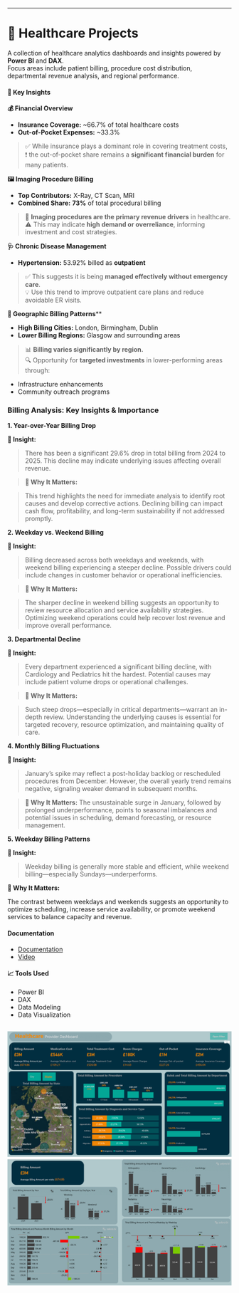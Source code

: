 
---
# 🏥 Healthcare Projects

A collection of healthcare analytics dashboards and insights powered by **Power BI** and **DAX**.  
Focus areas include patient billing, procedure cost distribution, departmental revenue analysis, and regional performance.


#### 📌 Key Insights

 **💰 Financial Overview**

 
- **Insurance Coverage:** ~66.7% of total healthcare costs
- **Out-of-Pocket Expenses:** ~33.3%
> ✅ While insurance plays a dominant role in covering treatment costs,  
> ❗ the out-of-pocket share remains a **significant financial burden** for many patients.



**🖼️ Imaging Procedure Billing**


- **Top Contributors:** X-Ray, CT Scan, MRI
- **Combined Share:** **73%** of total procedural billing  
> 🧠 **Imaging procedures are the primary revenue drivers** in healthcare.  
> ⚠️ This may indicate **high demand or overreliance**, informing investment and cost strategies.


**🩺 Chronic Disease Management**


- **Hypertension:** 53.92% billed as **outpatient**  
> ✅ This suggests it is being **managed effectively without emergency care**.  
> 💡 Use this trend to improve outpatient care plans and reduce avoidable ER visits.



**🧭 Geographic Billing Patterns****
- **High Billing Cities:** London, Birmingham, Dublin  
- **Lower Billing Regions:** Glasgow and surrounding areas  
> 📊 **Billing varies significantly by region.**  
> 🔍 Opportunity for **targeted investments** in lower-performing areas through:
  - Infrastructure enhancements
  - Community outreach programs

    
### Billing Analysis: Key Insights & Importance



 **1. Year-over-Year Billing Drop**

**🧾 Insight:**


> There has been a significant 29.6% drop in total billing from 2024 to 2025. This decline may indicate underlying issues affecting overall revenue.


 > **📌 Why It Matters:**
 
> This trend highlights the need for immediate analysis to identify root causes and develop corrective actions. Declining billing can impact cash flow, profitability, and long-term sustainability if not addressed promptly.



**2. Weekday vs. Weekend Billing**


**🧾 Insight:**


> Billing decreased across both weekdays and weekends, with weekend billing experiencing a steeper decline. Possible drivers could include changes in customer behavior or operational inefficiencies.


>  **📌 Why It Matters:**
 
> The sharper decline in weekend billing suggests an opportunity to review resource allocation and service availability strategies. Optimizing weekend operations could help recover lost revenue and improve overall performance.


**3. Departmental Decline**


**🧾 Insight:**


> Every department experienced a significant billing decline, with Cardiology and Pediatrics hit the hardest. Potential causes may include patient volume drops or operational challenges.

 > **📌 Why It Matters:**
 
 > Such steep drops—especially in critical departments—warrant an in-depth review. Understanding the underlying causes is essential for targeted recovery, resource optimization, and maintaining quality of care.



**4. Monthly Billing Fluctuations**


**🧾 Insight:**

> January’s spike may reflect a post-holiday backlog or rescheduled procedures from December. However, the overall yearly trend remains negative, signaling weaker demand in subsequent months.

 >  **📌 Why It Matters:**
> The unsustainable surge in January, followed by prolonged underperformance, points to seasonal imbalances and potential issues in scheduling, demand forecasting, or resource management.


**5. Weekday Billing Patterns**


**🧾 Insight:**
> Weekday billing is generally more stable and efficient, while weekend billing—especially Sundays—underperforms.


 **📌 Why It Matters:**
 
The contrast between weekdays and weekends suggests an opportunity to optimize scheduling, increase service availability, or promote weekend services to balance capacity and revenue.

    
#### Documentation
- [Documentation](Doc/HospitalBilling.pdf)
- [Video](https://www.linkedin.com/posts/hegazy-ahmed_powerbi-dax-dataanalytics-activity-7330721837372403712-aQRb?utm_source=share&utm_medium=member_desktop&rcm=ACoAADcRge4BCiq6ISTAKxBtggfkK4mfvjG5IyA)


#### 📈 Tools Used
- Power BI  
- DAX  
- Data Modeling  
- Data Visualization

![](Pic/TotalBilling.png)  ![](Pic/compare.png)
---
